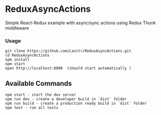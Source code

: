 # ReduxAsyncActions
Simple React-Redux example with async/sync actions using  Redux Thunk middleware

### Usage

```
git clone https://github.com/Lavitr/ReduxAsyncActions.git
cd ReduxAsyncActions 
npm install
npm start
open http://localhost:8080  (should start automatically )
```

## Available Commands

```
npm start - start the dev server
npm run dev - create a developer build in `dist` folder
npm run build - create a production ready build in `dist` folder
npm test - run all tests

```


